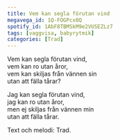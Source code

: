 ```yaml
---
title: Vem kan segla förutan vind
megavega_id: 1Q-FOGPcx0Q
spotify_id: 1AbF8TBMSkM9e2VUSEZLz7
tags: [vaggvisa, babyrytmik]
categories: [Trad]
---
```


Vem kan segla förutan vind,  
vem kan ro utan åror,  
vem kan skiljas från vännen sin  
utan att fälla tårar?

Jag kan segla förutan vind,  
jag kan ro utan åror,  
men ej skiljas från vännen min  
utan att fälla tårar.


Text och melodi: Trad.
